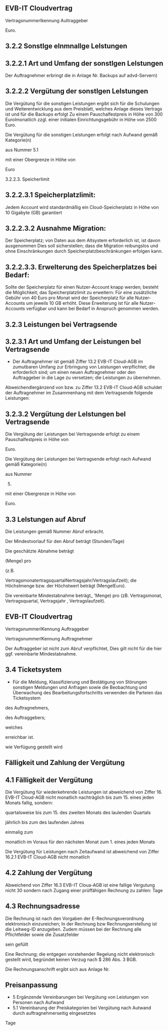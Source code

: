 ## EVB-IT Cloudvertrag

Vertragsnummerlkennung Aultraggeber

Euro.

## 3.2.2 Sonstlge elnmnallge Lelstungen

## 3.2.2.1 Art und Umfang der sonstlgen Lelstungen

Der Auftragnehmer erbringt die in Anlage Nr. Backups auf advd-Servern)

## 3.2.2.2 Vergütung der sonstlgen Lelstungen

Die Vergütung für die sonstigen Leistungen ergibt sich für die Schulungen und Weiterentwicklung aus dem Preisblatt, welches   Anlage dieses   Vertrags ist und für die   Backups   erfolgt Zu einem Pauschalfestpreis in Höhe von 300 Eurolmonatlich zzgl. einer initialen Einrichtungsgebühr in Höhe von 2500 Euro.

Die Vergütung für die sonstigen Leistungen erfolgt nach Aufwand gemäß Kategorie(n)

aus Nummer 5.1

mit einer Obergrenze in Höhe von

Euro

3.2.2.3. Speicherlimit

## 3.2.2.3.1 Speicherplatzlimit:

Jedem Account wird standardmäßig ein Cloud-Speicherplatz in Höhe von 10 Gigabyte (GB) garantiert

## 3.2.2.3.2 Ausnahme Migration:

Der Speicherplatz; von Daten aus dem Altsystem erforderlich   ist, ist davon ausgenommen Dies soll sicherstellen; dass die Migration reibungslos und ohne Einschränkungen durch Speicherplatzbeschränkungen erfolgen kann.

## 3.2.2.3.3. Erwelterung des Speicherplatzes bei Bedarf:

Sollte der Speicherplatz für einen Nutzer-Account knapp werden; besteht die Möglichkeit; das Speicherplatzlimit zu erweitern: Für eine zusätzliche Gebühr von 40 Euro pro Monat wird der Speicherplatz für alle Nutzer-Accounts um jeweils 10 GB erhöht. Diese Erweiterung ist für alle Nutzer-Accounts verfügbar und kann bei Bedarf in Anspruch genommen werden.

## 3.2.3 Leistungen bei Vertragsende

## 3.2.3.1 Art und Umfang der Leistungen bel Vertragsende

- Der Auftragnehmer ist gemäß Ziffer 13.2 EVB-IT Cloud-AGB im zumutbaren Umfang zur Erbringung von Leistungen verpflichtet; die erforderlich sind; um einen neuen Auftragnehmer oder den Auftraggeber in die Lage zu versetzen; die Leistungen zu übernehmen.

Abweichendlergänzend von bzw. zu Ziffer 13.2 EVB-IT Cloud-AGB schuldet der Auftragnehmer im Zusammenhang mit dem Vertragsende folgende Leistungen:

## 3.2.3.2 Vergütung der Lelstungen bel Vertragsende

Die Vergütung der Leistungen bei Vertragsende erfolgt zu einem Pauschalfestpreis in Höhe von

Euro.

Die Vergütung der Leistungen bei Vertragsende erfolgt nach Aufwand gemäß Kategorie(n)

aus Nummer

5.

mit einer Obergrenze in Höhe von

Euro.

## 3.3 Lelstungen auf Abruf

Die Leistungen gemäß Nummer Abruf erbracht.

Der Mindestvorlauf für den Abruf beträgt (Stunden/Tage)

Die geschätzte Abnahme beträgt

(Menge) pro

(z.B.

VertragsmonatertragsquartalNertragsjahr/Vertragslaufzeit); die Höchstmenge bzw. der Höchstwert beträgt (MengelEuro).

Die vereinbarte Mindestabnahme beträgt\_ 'Menge) pro (zB. Vertragsmonat, Vertragsquartal, Vertragsjahr , Vertragslaufzeit).

<!-- image -->

## EVB-IT Cloudvertrag

VertragsnummerIKennung Auftraggeber

VertragsnummerIKennung Auftragnehmer

Der Auftraggeber ist nicht zum Abruf verpflichtet, Dies gilt nicht für die hier ggf. vereinbarte Mindestabnahme.

## 3.4 Ticketsystem

- Für die Meldung, Klassifizierung und Bestätigung von Störungen sonstigen Meldungen und Anfragen sowie die Beobachtung und Überwachung des Bearbeitungsfortschritts verwenden die Parteien das Ticketsystem

des Auftragnehmers,

des Auftraggebers;

welches

erreichbar ist.

wie Verfügung gestellt wird

## Fälligkeit und Zahlung der Vergütung

## 4.1 Fälligkeit der Vergütung

Die Vergütung für wiederkehrende Leistungen ist abweichend von Ziffer 16. EVB-IT Cloud-AGB nicht monatlich nachträglich bis zum 15. eines jeden Monats fallig, sondern:

quartalsweise bis zum 15. des zweiten Monats des laulenden Quartals

jährlich bis zum des laufenden Jahres

einmalig zum

monatlich im Voraus für den nächsten Monat zum 1. eines jeden Monats

Die Vergütung für Leistungen nach Zeitaufwand ist abweichend von Ziffer 16.2.1 EVB-IT Cloud-AGB nicht monatlich

## 4.2 Zahlung der Vergütung

Abweichend von Ziffer 16.3 EVB-IT Cloua-AGB ist eine fallige Vergutung nicht 30 sondern nach Zugang einer prüffähigen Rechnung zu zahlen: Tage

## 4.3 Rechnungsadresse

Die Rechnung ist nach den Vorgaben der E-Rechnungsverordnung elektronisch einzureichen; In der Rechnung bzw Rechnungserstellung ist die Leitweg-ID anzugeben. Zudem müssen bei der Rechnung alle Pflichtfelder sowie die Zusatzfelder

sein gefüllt

Eine Rechnung; die entgegen vorstehender Regelung nicht elektronisch gestellt wird, begründet keinen Verzug nach $ 286 Abs. 3 BGB.

Die Rechnungsanschrift ergibt sich aus Anlage Nr.

## Preisanpassung

- 5 Ergänzende Vereinbarungen bei Vergütung von Leistungen von Personen nach Aufwand
- 5.1 Vereinbarung der Preiskategorien bei Vergütung nach Autwand durch auftragnehmerseitig elngesetztes

Tage

<!-- image -->